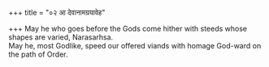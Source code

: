 +++
title = "०२ आ देवानामग्रयावेह"

+++
May he who goes before the Gods come hither with steeds whose shapes are varied, Narasarhsa.  
     May he, most Godlike, speed our offered viands with homage God-ward on the path of Order.
